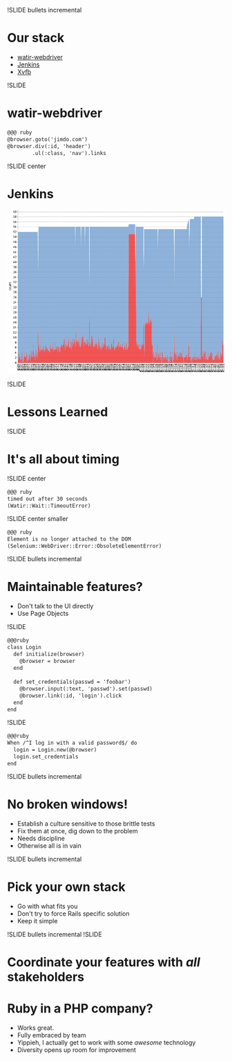 !SLIDE bullets incremental
# Our stack

* [watir-webdriver](https://github.com/jarib/watir-webdriver)
* [Jenkins](http://jenkins-ci.org/)
* [Xvfb](http://www.x.org/archive/X11R6.8.1/doc/Xvfb.1.html)

!SLIDE
# watir-webdriver

    @@@ ruby
    @browser.goto('jimdo.com')
    @browser.div(:id, 'header')
            .ul(:class, 'nav').links

!SLIDE center
# Jenkins
![Jenkins - Test Trend](trend1.png)

!SLIDE
# Lessons Learned

!SLIDE
# It's all about timing

!SLIDE center 

    @@@ ruby
    timed out after 30 seconds
    (Watir::Wait::TimeoutError)

!SLIDE center smaller

    @@@ ruby
    Element is no longer attached to the DOM
    (Selenium::WebDriver::Error::ObsoleteElementError)

!SLIDE bullets incremental
# Maintainable features?

* Don't talk to the UI directly
* Use Page Objects

!SLIDE

    @@@ruby
    class Login
      def initialize(browser)
        @browser = browser
      end

      def set_credentials(passwd = 'foobar')
        @browser.input(:text, 'passwd').set(passwd)
        @browser.link(:id, 'login').click
      end
    end

!SLIDE

    @@@ruby
    When /^I log in with a valid password$/ do
      login = Login.new(@browser)
      login.set_credentials
    end

!SLIDE bullets incremental
# No broken windows!

* Establish a culture sensitive to those brittle tests
* Fix them at once, dig down to the problem
* Needs discipline
* Otherwise all is in vain

!SLIDE bullets incremental
# Pick your own stack

* Go with what fits you
* Don't try to force Rails specific solution
* Keep it simple

!SLIDE bullets incremental
!SLIDE
# Coordinate your features with _all_ stakeholders

# Ruby in a PHP company?

* Works great.
* Fully embraced by team
* Yippieh, I actually get to work with some _awesome_ technology
* Diversity opens up room for improvement
